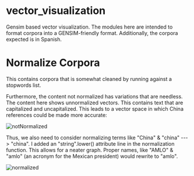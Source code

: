 # vector_visualization

Gensim based vector visualization. The modules here are intended to format corpora into a GENSIM-friendly format. Additionally, the corpora expected is in Spanish.  

# Normalize Corpora

This contains corpora that is somewhat cleaned by running against a stopwords list.


Furthermore, the content not normalized has variations that are needless. The content here shows unnormalized vectors. This contains text that are capitalized and uncapitalized. This leads to a vector space in which China references could be made more accurate: 

![notNormalized](https://user-images.githubusercontent.com/11847222/135047875-001527f4-8abd-437f-aef1-39d2662e70b7.png)

Thus, we also need to consider normalizing terms like "China" & "china" ---> "china". I added an "string".lower() attribute line in the normalization function. This allows for a neater graph. Proper names, like "AMLO" & "amlo" (an acronym for the Mexican president) would rewrite to "amlo". 

![normalized](https://user-images.githubusercontent.com/11847222/135047832-ae216222-b396-4697-9257-f03b432ae383.png)
